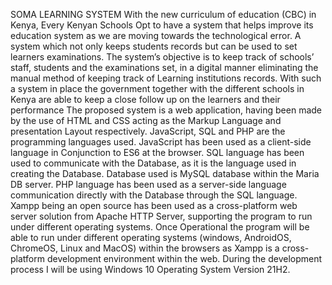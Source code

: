 SOMA LEARNING SYSTEM
With the new curriculum of education (CBC) in Kenya, Every Kenyan Schools Opt to have a system that helps improve its education system as we are moving towards the technological error. A system which not only keeps students records but can be used to set learners examinations. 
The system’s objective is to keep track of schools’ staff, students and the examinations set, in a digital manner eliminating the manual method of keeping track of Learning institutions records. With such a system in place the government together with the different schools in Kenya are able to keep a close follow up on the learners and their performance
The proposed system is a web application, having been made by the use of HTML and CSS acting as the Markup Language and presentation Layout respectively. JavaScript, SQL and PHP are the programming languages used. JavaScript has been used as a client-side language in Conjunction to ES6 at the browser. SQL language has been used to communicate with the Database, as it is the language used in creating the Database. Database used is MySQL database within the Maria DB server. PHP language has been used as a server-side language communication directly with the Database through the SQL language. Xampp being an open source has been used as a cross-platform web server solution from Apache HTTP Server, supporting the program to run under different operating systems. Once Operational the program will be able to run under different operating systems (windows, AndroidOS, ChromeOS, Linux and MacOS) within the browsers as Xampp is a cross-platform development environment within the web. During the development process I will be using Windows 10 Operating System Version 21H2.
